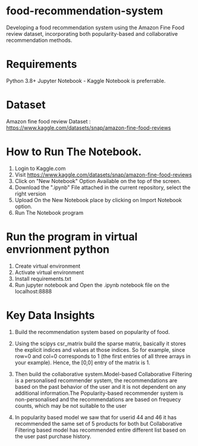 # food-recommendation-system
Developing a food recommendation system using the Amazon Fine Food review dataset, incorporating both popularity-based and collaborative recommendation methods.

# Requirements
Python 3.8+ Jupyter Notebook - Kaggle Notebook is preferrable.

# Dataset
Amazon fine food review Dataset : https://www.kaggle.com/datasets/snap/amazon-fine-food-reviews

# How to Run The Notebook.
1. Login to Kaggle.com
2. Visit https://www.kaggle.com/datasets/snap/amazon-fine-food-reviews
3. Click on "New Notebook" Option Available on the top of the screen.
4. Download the ".ipynb" File attached in the current repository, select the right version
5. Upload On the New Notebook place by clicking on Import Notebook option.
6. Run The Notebook program

# Run the program in virtual envrionment python
1. Create virtual environment
2. Activate virtual environment
3. Install requirements.txt 
4. Run jupyter notebook and Open the .ipynb notebook file on the localhost:8888

# Key Data Insights

1. Build the recommendation system based on popularity of food.

2. Using the scipys csr_matrix build the sparse matrix, basically it stores the explicit indices and values at those indices. So for example, since row=0 and col=0 corresponds to 1 (the first entries of all three arrays in your example). Hence, the [0,0] entry of the matrix is 1.

3. Then build the collaborative system.Model-based Collaborative Filtering is a personalised recommender system, the recommendations are based on the past behavior of the user and it is not dependent on any additional information.The Popularity-based recommender system is non-personalised and the recommendations are based on frequecy counts, which may be not suitable to the user

4. In popularity based model we saw that for userid 44 and 46 it has recommended the same set of 5 products for both  but Collaborative Filtering based model has recommended entire different list based on the user past purchase history.
